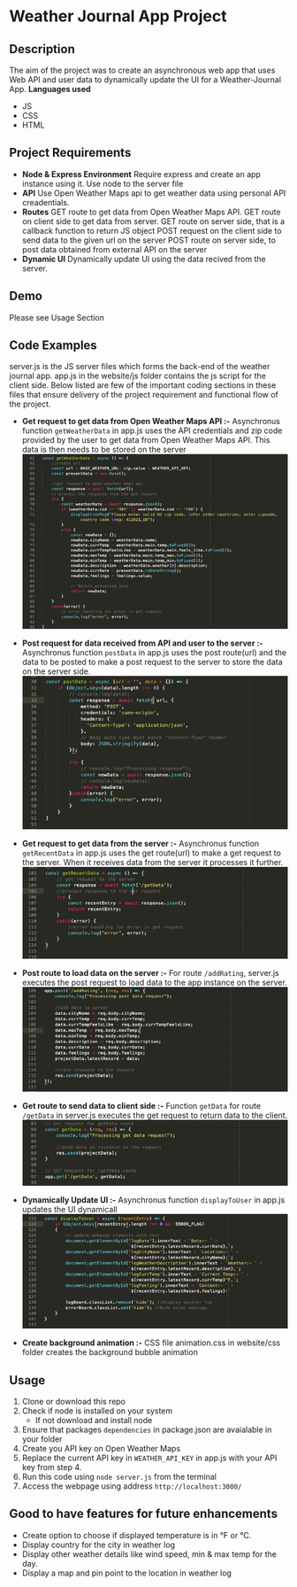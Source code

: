 # Weather Journal App Project

## Description
The aim of the project was to create an asynchronous web app that uses Web API and user data to dynamically update the UI for a Weather-Journal App.
**Languages used**
- JS
- CSS
- HTML

## Project Requirements
- **Node & Express Environment**
	Require express and create an app instance using it.
	Use node to the server file
- **API**
	Use Open Weather Maps api to get weather data using personal API creadentials.
- **Routes**
	GET route to get data from Open Weather Maps API.
	GET route on client side to get data from server.
	GET route on server side, that is a callback function to return JS object
	POST request on the client side to send data to the given url on the server
	POST route on server side, to post data obtained from external API on the server
- **Dynamic UI**
	Dynamically update UI using the data recived from the server.

## Demo
Please see Usage Section

## Code Examples
server.js is the JS server files which forms the back-end of the weather journal app.
app.js in the website/js folder contains the js script for the client side.
Below listed are few of the important coding sections in these files that ensure delivery of
the project requirement and functional flow of the project.

- **Get request to get data from Open Weather Maps API 	:-**
    Asynchronus function ```getWeatherData``` in app.js uses the API credentials and zip code provided by the user to get data from Open Weather Maps API. This data is then needs to be stored on the server
    ![getWeatherData function](website/images/getWeatherData.png)


- **Post request for data received from API and user to the server	:-**
	Asynchronus function ```postData``` in app.js uses the post route(url) and the data to be posted to make a post request to the server to store the data on the server side.
	![postData function](website/images/postData.png)


- **Get request to get data from the server		:-**
	Asynchronus function ```getRecentData``` in app.js uses the get route(url) to make a get request to the server. When it receives data from the server it processes it further.
	![getRecentData function](website/images/getRecentData.png)


- **Post route to load data on the server	:-**
	For route ```/addRating```, server.js executes the post request to load data to the app instance on the server.
	![addRating function](website/images/addRating.png)

- **Get route to send data to client side 	:-**
	Function ```getData``` for route ```/getData``` in server.js executes the get request to return data to the client.
	![getData function](website/images/getData.png)


- **Dynamically Update UI 	:-**
	Asynchronus function ```displayToUser``` in app.js updates the UI dynamicall
	![displayToUser function](website/images/displayToUser.png)


- **Create background animation 	:-**
	CSS file animation.css in website/css folder creates the background bubble animation

## Usage
1. Clone or download this repo
2. Check if node is installed on your system
	- If not download and install node
3. Ensure that packages ```dependencies``` in package.json are avaialable in your folder
4. Create you API key on Open Weather Maps
5. Replace the current API key in `WEATHER_API_KEY` in app.js with your API key from step 4.
6. Run this code using `node server.js` from the terminal
7. Access the webpage using address `http://localhost:3000/`

## Good to have features for future enhancements
- Create option to choose if displayed temperature is in °F or °C.
- Display country for the city in weather log
- Display other weather details like wind speed, min & max temp for the day.
- Display a map and pin point to the location in weather log